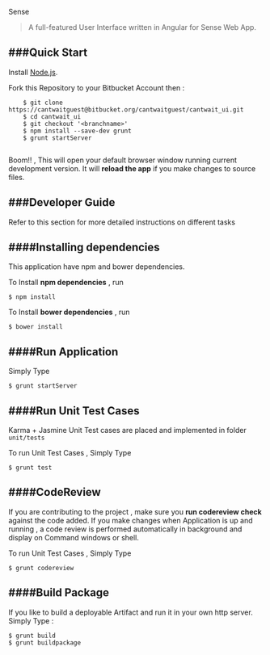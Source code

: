 Sense
> A full-featured User Interface written in Angular for Sense Web App. 

###Quick Start
---

Install [Node.js](https://nodejs.org/download/).

Fork this Repository to your Bitbucket Account then :
   
```
    $ git clone https://cantwaitguest@bitbucket.org/cantwaitguest/cantwait_ui.git
    $ cd cantwait_ui
    $ git checkout '<branchname>'
    $ npm install --save-dev grunt
    $ grunt startServer


```

Boom!! , This will open your default browser window running current development version. It will **reload the app** if you make changes to source files.


###Developer Guide
---

Refer to this section for more detailed instructions on different tasks

####Installing dependencies
---

This application have npm and bower dependencies.

To Install **npm dependencies** , run
 
 ```
 $ npm install	
 ``` 

To Install **bower dependencies** , run
 
 ```
 $ bower install	
 ``` 

####Run Application
---

Simply Type

 ```
 $ grunt startServer
  ``` 

####Run Unit Test Cases
---

Karma + Jasmine Unit Test cases are placed and implemented in folder `unit/tests`

To run Unit Test Cases , Simply Type

 ```
 $ grunt test
  ```   

####CodeReview
---

If you are contributing to the project , make sure you **run codereview check** against the code added. 
If you make changes when Application is up and running , a code review is performed automatically in background and display on Command windows or shell.

To run Unit Test Cases , Simply Type

 ```
 $ grunt codereview
  ``` 

####Build Package
---

If you like to build a deployable Artifact and run it in your own http server. Simply Type :

 ```
 $ grunt build
 $ grunt buildpackage
  ``` 